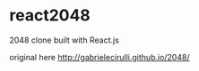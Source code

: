 react2048
=========

2048 clone built with React.js

original here http://gabrielecirulli.github.io/2048/
